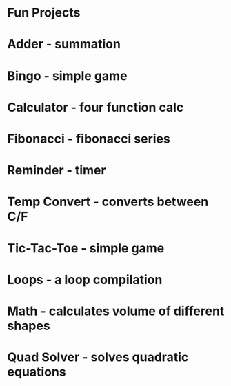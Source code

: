 # Fun Projects
# Adder - summation
# Bingo - simple game
# Calculator - four function calc
# Fibonacci - fibonacci series
# Reminder - timer
# Temp Convert - converts between C/F
# Tic-Tac-Toe - simple game
# Loops - a loop compilation
# Math - calculates volume of different shapes
# Quad Solver - solves quadratic equations
